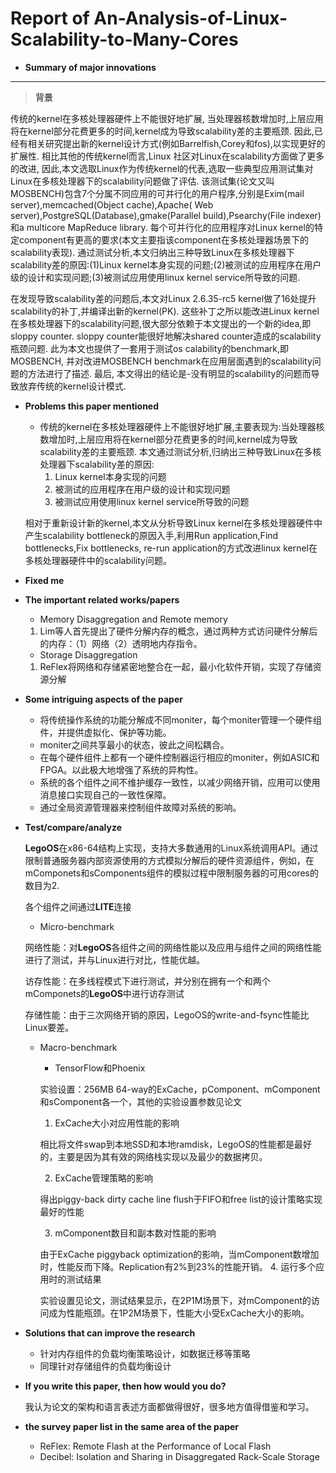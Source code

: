 # Report of An-Analysis-of-Linux-Scalability-to-Many-Cores
* **Summary of major innovations**
---
>**背景**


传统的kernel在多核处理器硬件上不能很好地扩展, 当处理器核数增加时,上层应用将在kernel部分花费更多的时间,kernel成为导致scalability差的主要瓶颈. 因此,已经有相关研究提出新的kernel设计方式(例如Barrelfish,Corey和fos),以实现更好的扩展性. 相比其他的传统kernel而言,Linux 社区对Linux在scalability方面做了更多的改进, 因此,本文选取Linux作为传统kernel的代表,选取一些典型应用测试集对Linux在多核处理器下的scalability问题做了评估. 该测试集(论文又叫MOSBENCH)包含7个分属不同应用的可并行化的用户程序,分别是Exim(mail server),memcached(Object cache),Apache( Web server),PostgreSQL(Database),gmake(Parallel build),Psearchy(File indexer)和a multicore MapReduce library. 每个可并行化的应用程序对Linux kernel的特定component有更高的要求(本文主要指该component在多核处理器场景下的scalability表现). 通过测试分析,本文归纳出三种导致Linux在多核处理器下scalability差的原因:(1)Linux kernel本身实现的问题;(2)被测试的应用程序在用户级的设计和实现问题;(3)被测试应用使用linux kernel service所导致的问题.

在发现导致scalability差的问题后,本文对Linux 2.6.35-rc5 kernel做了16处提升scalability的补丁,并编译出新的kernel(PK). 这些补丁之所以能改进Linux kernel在多核处理器下的scalability问题,很大部分依赖于本文提出的一个新的idea,即sloppy counter. sloppy counter能很好地解决shared counter造成的scalability瓶颈问题. 此为本文也提供了一套用于测试os calability的benchmark,即MOSBENCH, 并对改进MOSBENCH benchmark在应用层面遇到的scalability问题的方法进行了描述. 最后, 本文得出的结论是-没有明显的scalability的问题而导致放弃传统的kernel设计模式.

* **Problems this paper mentioned**
    
    * 传统的kernel在多核处理器硬件上不能很好地扩展,主要表现为:当处理器核数增加时,上层应用将在kernel部分花费更多的时间,kernel成为导致scalability差的主要瓶颈. 本文通过测试分析,归纳出三种导致Linux在多核处理器下scalability差的原因:
        1. Linux kernel本身实现的问题
        2. 被测试的应用程序在用户级的设计和实现问题
        3. 被测试应用使用linux kernel service所导致的问题
    
    相对于重新设计新的kernel,本文从分析导致Linux kernel在多核处理器硬件中产生scalability bottleneck的原因入手,利用Run application,Find bottlenecks,Fix bottlenecks, re-run application的方式改进linux kernel在多核处理器硬件中的scalability问题。

* **Fixed me**

* **The important related works/papers**
    * Memory Disaggregation and Remote memory
    1. Lim等人首先提出了硬件分解内存的概念，通过两种方式访问硬件分解后的内存：（1）网络（2）透明地内存指令。
    * Storage Disaggregation
    1. ReFlex将网络和存储紧密地整合在一起，最小化软件开销，实现了存储资源分解

* **Some intriguing aspects of the paper**
    * 将传统操作系统的功能分解成不同moniter，每个moniter管理一个硬件组件，并提供虚拟化、保护等功能。
    * moniter之间共享最小的状态，彼此之间松耦合。
    * 在每个硬件组件上都有一个硬件控制器运行相应的moniter，例如ASIC和FPGA。以此极大地增强了系统的异构性。
    * 系统的各个组件之间不维护缓存一致性，以减少网络开销，应用可以使用消息接口实现自己的一致性保障。
    * 通过全局资源管理器来控制组件故障对系统的影响。

 * **Test/compare/analyze**

     **LegoOS**在x86-64结构上实现，支持大多数通用的Linux系统调用API。通过限制普通服务器内部资源使用的方式模拟分解后的硬件资源组件，例如，在mComponets和sComponents组件的模拟过程中限制服务器的可用cores的数目为2.
     
     各个组件之间通过**LITE**连接
     * Micro-benchmark
    
     网络性能：对**LegoOS**各组件之间的网络性能以及应用与组件之间的网络性能进行了测试，并与Linux进行对比，性能优越。
    
     访存性能：在多线程模式下进行测试，并分别在拥有一个和两个mComponets的**LegoOS**中进行访存测试
     
     存储性能：由于三次网络开销的原因，LegoOS的write-and-fsync性能比Linux要差。
     
     * Macro-benchmark
        * TensorFlow和Phoenix
        
        实验设置：256MB 64-way的ExCache，pComponent、mComponent和sComponent各一个，其他的实验设置参数见论文
        
        1. ExCache大小对应用性能的影响
        
        相比将文件swap到本地SSD和本地ramdisk，LegoOS的性能都是最好的，主要是因为其有效的网络栈实现以及最少的数据拷贝。
        
        2. ExCache管理策略的影响
      
        得出piggy-back dirty cache line flush于FIFO和free list的设计策略实现最好的性能
        
        3. mComponent数目和副本数对性能的影响
        
        由于ExCache piggyback optimization的影响，当mComponent数增加时，性能反而下降。Replication有2%到23%的性能开销。
        4. 运行多个应用时的测试结果
        
        实验设置见论文，测试结果显示，在2P1M场景下，对mComponent的访问成为性能瓶颈。在1P2M场景下，性能大小受ExCache大小的影响。
        
 * **Solutions that can improve the research**    
    * 针对内存组件的负载均衡策略设计，如数据迁移等策略
    * 同理针对存储组件的负载均衡设计
    

* **If you write this paper, then how would you do?**

    我认为论文的架构和语言表述方面都做得很好，很多地方值得借鉴和学习。
    
* **the survey paper list in the same area of the paper**

   * ReFlex: Remote Flash at the Performance of Local Flash
   * Decibel: Isolation and Sharing in Disaggregated Rack-Scale Storage
